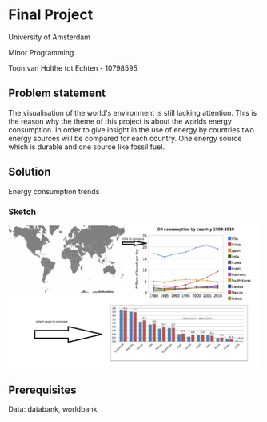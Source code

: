 # Final Project

University of Amsterdam

Minor Programming

Toon van Holthe tot Echten - 10798595

## Problem statement

The visualisation of the world's environment is still lacking attention. This is the reason why the theme of this project is about the worlds energy consumption. In order to give insight in the use of energy by countries two energy sources will be compared for each country. One energy source which is durable and one source like fossil fuel.

## Solution

Energy consumption trends

### Sketch
![alt text](https://github.com/TVHTE/Final_Project/blob/master/doc/schets.png)

## Prerequisites

Data: databank, worldbank
